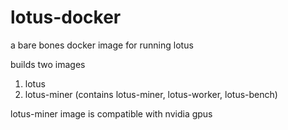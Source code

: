 # lotus-docker

a bare bones docker image for running lotus

builds two images
1. lotus
1. lotus-miner (contains lotus-miner, lotus-worker, lotus-bench)

lotus-miner image is compatible with nvidia gpus
